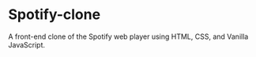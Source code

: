 # Spotify-clone
A front-end clone of the Spotify web player using HTML, CSS, and Vanilla JavaScript.
